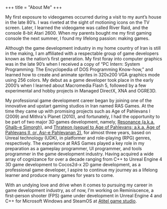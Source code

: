 +++
title = "About Me"
+++

My first exposure to videogames occurred during a visit to my aunt’s house in the late 80’s. I was riveted at the sight of motioning icons on the TV screen. Later, I learned the videogame was called River Raid, and the console 8-bit Atari 2600. When my parents bought me my first gaming console the next summer, I found my lifelong passion: making games.

Although the game development industry in my home country of Iran is still in the making, I am affiliated with a respectable group of game developers known as the nation’s first generation. My first foray into computer graphics was in the late 90’s when I received a copy of “PC Intern: System Programming: The Encyclopedia of DOS Programming Know-how,” and learned how to create and animate sprites in 320x200 VGA graphics mode using 256 colors. My debut as a game developer took place in the early 2000’s when I learned about Macromedia Flash 5, followed by a few experimental and hobby projects in Managed DirectX, XNA and OGRE3D.

My professional game development career began by joining one of the innovative and upstart gaming studios in Iran named RAS Games. At the time they came up with promising projects such as Age of Pahlevans I (2009) and Mithra's Planet (2010), and fortunately, I had the opportunity to be part of two major 3D games development, namely, [Resonance (a.k.a. Ghalb-e Simorgh)](https://vimeo.com/175407810), and <a href="https://vimeo.com/175401743">Thrateon (sequel to Age of Pahlevans; a.k.a. Age of Pahlevans II, or, Asr-e Pahlevanan 2)</a>, for almost three years, based on Unreal technology (UDK), in platformer and role-playing (RPG) genres, respectively. The experience at RAS Games played a key role in my preparation as a gameplay programmer, UI programmer, and tools programmer in the game development industry. Having acquired a wide array of cognizance for over a decade ranging from C++ to Unreal Engine 4 3D game development to Cocos2d-x 2D game development, as a professional game developer, I aspire to continue my journey as a lifelong learner and produce many games for years to come.

With an undying love and drive when it comes to pursuing my career in game development industry, as of now, I'm working on Reminiscence, a first-person shooter (FPS) game under development in Unreal Engine 4 and C++ for Microsoft Windows and SteamOS at [Atitel game studio](http://atitel.com/).
